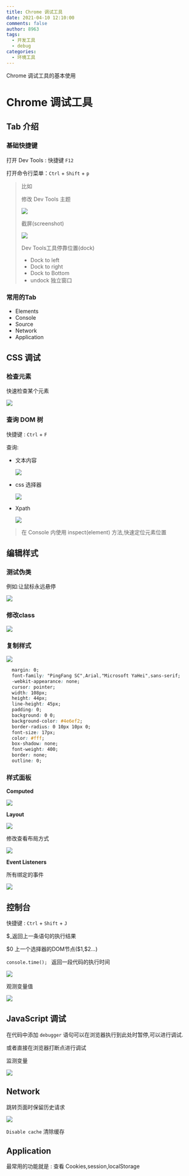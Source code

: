 ```yaml
---
title: Chrome 调试工具
date: 2021-04-10 12:10:00
comments: false
author: 8963
tags:
  - 开发工具
  - debug
categories:
  - 环境工具
---
```


Chrome 调试工具的基本使用

<!-- more -->

# Chrome 调试工具

## Tab 介绍

### 基础快捷键

打开 Dev Tools : 快捷键 `F12`

打开命令行菜单：`Ctrl` + `Shift` + `p`

> 比如
>
> 修改 Dev Tools 主题
>
> ![](https://cdn.jsdelivr.net/gh/K8963/Imageshack@main/blog/202209070902680.png)
>
> 截屏(screenshot)
>
> ![](https://cdn.jsdelivr.net/gh/K8963/Imageshack@main/blog/202209070902833.png)
>
> Dev Tools工具停靠位置(dock)
>
> - Dock to left 
> - Dock to right
> - Dock to Bottom
> - undock 独立窗口

### 常用的Tab

- Elements
- Console
- Source
- Network
- Application

## CSS 调试

### 检查元素 

 快速检查某个元素

![](https://cdn.jsdelivr.net/gh/K8963/Imageshack@main/blog/202209070903709.png)

### 查询 DOM 树

快捷键 : `Ctrl` + `F`

查询:

- 文本内容

  ![](https://cdn.jsdelivr.net/gh/K8963/Imageshack@main/blog/202209070903752.png)

- css 选择器

  ![](https://cdn.jsdelivr.net/gh/K8963/Imageshack@main/blog/202209070903350.png)

- Xpath

  ![](https://cdn.jsdelivr.net/gh/K8963/Imageshack@main/blog/202209070903930.png)

> 在 Console 内使用 inspect(element) 方法,快速定位元素位置

## 编辑样式

### 测试伪类

例如:让鼠标永远悬停

![](https://cdn.jsdelivr.net/gh/K8963/Imageshack@main/blog/202209070903492.png)

### 修改class

![](https://cdn.jsdelivr.net/gh/K8963/Imageshack@main/blog/202209070903928.png)

### 复制样式

![](https://cdn.jsdelivr.net/gh/K8963/Imageshack@main/blog/202209070909302.png)

```css
  margin: 0;
  font-family: "PingFang SC",Arial,"Microsoft YaHei",sans-serif;
  -webkit-appearance: none;
  cursor: pointer;
  width: 108px;
  height: 44px;
  line-height: 45px;
  padding: 0;
  background: 0 0;
  background-color: #4e6ef2;
  border-radius: 0 10px 10px 0;
  font-size: 17px;
  color: #fff;
  box-shadow: none;
  font-weight: 400;
  border: none;
  outline: 0;
```

### 样式面板

**Computed**

![](https://cdn.jsdelivr.net/gh/K8963/Imageshack@main/blog/202209070903561.png)

**Layout**

![](https://cdn.jsdelivr.net/gh/K8963/Imageshack@main/blog/202209070903522.png)

修改查看布局方式

![](https://cdn.jsdelivr.net/gh/K8963/Imageshack@main/blog/202209070903306.png)

**Event Listeners**

所有绑定的事件

![](https://cdn.jsdelivr.net/gh/K8963/Imageshack@main/blog/202209070903607.png)



## 控制台

快捷键 : `Ctrl` + `Shift` + `J`

$_返回上一条语句的执行结果

\$0 上一个选择器的DOM节点(\$1,\$2...)

`console.time(); ` 返回一段代码的执行时间

![](https://cdn.jsdelivr.net/gh/K8963/Imageshack@main/blog/202209070903159.png)

观测变量值

![](https://cdn.jsdelivr.net/gh/K8963/Imageshack@main/blog/202209070903169.png)

## JavaScript 调试

 在代码中添加 `debugger` 语句可以在浏览器执行到此处时暂停,可以进行调试.

或者直接在浏览器打断点进行调试

监测变量

![](https://cdn.jsdelivr.net/gh/K8963/Imageshack@main/blog/202209070903537.png)



## Network

跳转页面时保留历史请求

![](https://cdn.jsdelivr.net/gh/K8963/Imageshack@main/blog/202209070903586.png)

`Disable cache` 清除缓存

## Application

最常用的功能就是 : 查看 Cookies,session,localStorage